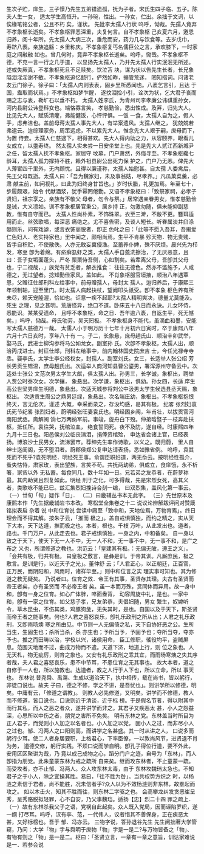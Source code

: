 <!-- { "loadSidebar": true } -->
生次子贮，庠生。三子憬乃先生五弟镨遗孤，抚为子者。宋氏生四子临、五子。陈夫人生一女，
适太学生高恒升。一孙琬，性出。一孙女，伫出。余拙于文词，以俟椽笔铭公者，公且不朽
矣，谨状。
先妣李太孺人行状
呜呼，恸哉。先孺人竟弃不孝象枢长逝矣。不孝象枢罪恶深重，夫复何言。自不孝象枢
己亥夏六月，邀恩归养，阅十年所。先太孺人大病三次，垂危而安，药力几与饮食等。去岁戊巾，
寿跻八袠。亲族追觞：乡里称庆。不孝象枢复丐名儒巨公之言，承欢膝下，一时家庭之间融融
如也。曾几何时，竟弃不孝象枢长逝矣。呜呼，恸哉。不孝象枢不德，不克一言一行之几于道，
以显扬先太孺人，乃并先太孺人行实泯泯无所述。述或失厥真，不孝象枢死且不足赎矣。饮泣苫
块，谋为状以告先生长者，长兄象隘泪淫淫谢不敏。不孝象枢追忆懿行，俨然如昨，搦管荒迷，
罔知措词。问诸老友云门徐子。徐子曰：「太孺人内则表表，固乡里所悉闻也。八袤乞言引，且达
于国，盍取而状焉。」不孝象枢如梦乍醒，
遂抆泪捡小引，诠次为状，乞大君子哀而赐之志与表，勒圹石以垂不朽。
太孺人姓李氏，为青州司李孝廉公讳祺重孙女，河内县尉公讳登科女也。端恪寡言笑，
孝慈勤俭，悉出性成。及笄，归先大人。比见先大人，赋质清癯，弗能健饭，心怦怦惧。一饭
一食，太孺人自为之，假人手，虑弗洁也。盖前母蒋太孺人事先大人，有举案遗风。太孺人继之，
犹兢兢若弗逮云。迨综理家务，周策远虑，不以累先大人。惟念先大人艰于嗣，庶母而下，为置
侍妾。太孺人仁慈逮下，相得甚欢。先大人得内助之力，从容颐养，眼看儿女成立，以耋寿终。
然太孺人实未尝一日安坐堂上也。先是先大人贰江西新城尹之任，留太孺人抚不孝象枢。家居守
坟墓，门户萧然，外侮寻至。不孝象枢纔七龄耳，太孺人孤力撑持不胜，赖外祖县尉公出死力保
护之，门户乃无恙。俾先大人薄宦四千里外，无内顾忧。且得以廉谨称，太孺人始慰甚。自太孺
人委禽后，先王父母既逝。太孺人曰：「吾为魏家妇，未及事翁姑，尽孝养。」凡瓜菓菜羹，必肃
献主前，如问视礼，曰此为妇终身甘旨也。」岁时伏腊，礼更加焉。年至七十，步履颇艰，始令
代献酒浆，犹手幂罔倦勤。又语不孝象枢曰：「致祭家祠，必孝子贤妇，祖宗享之。亲族有不敬父
母者，勿令与祭。」居常遇亲眷男女，惟孝慈勤俭是诫，大义凛如。训不孝象枢居官秉公，居乡持
正，勿激勿随，俱未能仰副慈教，惟有自守而已。
太孺人性尚朴素，不饰珠翠。衣至三澣，不敝不更。簪珥适用而止。丝弦歌唱，每深恶
痛绝之。尤不喜告密，及谈人短长。听眷属淡井臼涤髓则乐，问有戏谑，或言衣饰丽脱者．卽正
色叱之曰：「此等不愿入吾耳，吾揭爱仁色妇人．老实持家也」里中闻之，颇相尚焉。生平不肯暴
殄天物．物无贵贱．
皆手自积贮，不使散佚。人亦无敢妄冀侵渔。至蓄养仆婢，殊不厌烦。晨兴先为栉发，寒至
卽为着绵。有疥癣虱虾之类，太孺人手自蓖洗擦治，了无厌恶意，且曰：吾子女垢面蓬头，严冬
栗栗侍吾侧，心如割矣。若辈离父母，吾卽其父母也，宁二视哉，．」族党有贫乏者，解衣推食：
往往无德色。然亦不滥施予，人咸德之，无过望者。捻知勤俭家风，盖如此。
不肖象枢服官垣掖，顺治八年遇覃恩，父赠征仕郎刑科左给事中，前母赠孺人，母封太
孺人。迨归养后，于康熙三年领制轴，迎至里门。时太孺人病起抉杖，望阙叩头祇受。卽不孝象
枢色养有所未尽，赖天宠隆渥，恰如也。讵意一疾不起耶?太孺人精明爽决，德量尤莫能及。死生
之理，见之甚明。荒唐怪异，绝口不道。卧床五十八日而永诀。儿女环侍，悉能识。某某受遗命，
且呼不孝象枢，命之日．吾年逾八袠，自返生平，死无憾矣。」呜呼，恸哉。母氏劬劳，吴天罔极。
不孝象枢身不能代，虽滴血和墨，安能写太孺人慈德万一哉。
太儒人小于明万历十七年十月初六日寅时，卒于康熙八年六月十六日亥时，享年八十有
一。子二，长象悬，庶母趟氏山．顺治辛卯武举，娶马氏，武进士柳沟参将马公如龙女。副室孙
氏。次卽不孝象枢，太孺人出，顺洽丙戌进士。封征仕郎，刑科左给事中，前内翰林国史院庶吉
士，今任光禄寺寺丞。娶李氏，太学生李公经权女，封孺人。副室刘氏。女三，长适举人张公绍
芳长男贡生韫温，庶母趟氏出。次适举人商河知县曹公鎏男，署浑源州守备云中。次适处士张公
文范次男太学生大猷，俱太孺人出。孙男三，长学诚，象枢出，聘举人贾公时泰次女。次学攘，
象悬出。次学谦，象枢出，俱幼。孙女四，长适
庠生高公世梁男庠生明德，象悬出。次适天城参将刘公中汲男太学生候选县丞天赐，象枢出。
次适贡生周公之鼎男廷绿，象悬出。次名端庄幼，象枢出。不孝象枢抱恨终天，言无伦次。谨述
大概，幸采而录之，存没均感，曷其有极。
纪畧
张烈妇袁氏死节纪畧
张烈妇者，蔚明经张旺妻袁氏也。明经困乡闱，年甫壮，以拔贡官河南阳武丞。斋解闽
饷七万两纳军前。事竣，旋舟白下殁。仲弟晗暨子一枝奔赴扶柩，抵任所。袁往哭，抚棺泣血，
绝食誓同死。夜不及防，遂自经。时康熙四年九月十三日也。阳邑侯刘公临丧洟泪，捐俸资棺殓，
申达省会诸上官，已经表扬。博浪沙士民男女，流涕罢市。荐绅先生率作诗歌，以义之。既归蔚，
里人自绅士迄闺阁，无不堕泪者。蔚郡侯郑公复申达请表扬，悉如豫省例。
呜呼，袁其死而不死乎?袁死明经．明经死王事。俞谓臣职妇道，两无忝云。按明经性孤介，
蚤失怙恃，肃家玫，表出望族，言笑不苟。共抚两幼弟，俱成立，食庠饿，永不析箸，家赀以外
无私蓄。每食同几，数十年如一日。兄若弟之友恭者，在蔚萝称最。其内助贤且烈复如此。明经
刑于之化，可多得哉，先是宋烈女死，高其义者，类歌咏不能已巳。兹汇集烈妇挽诗合刻一编，
曰双烈集，盖风化第一事云。
（一）廿旬「旬」疑作「日」．
（二）曰畿辅丛书本无此字。
（三）先世原本及康熙本作「先生据畿辅岩书本改。
寒松堂全集卷之十二
说议论辨解跋评问对赞箴铭拟表启
杂着
说
中和位育说
尝读中庸至「致中和，天地位焉，万物育焉」。终日理会而不得其解。按朱子云，「推而
极之」。盖自戒惧慎独，而约之精之，实从天下大本，天下达道，推而极之也。本者，根也。千枝
万叶，从此发出也。道者，路也。千门万户，从此走去也。君子戒惧慎独，一身之内，中和备矣。
自一身以致之于天下，使天下无一人不中，无一人不和，无一事不中，无一事不和，是广之布之
义也，所谓修道之教也。洪范云：「皇建其有极。：无偏无陂，遵王之义」。「会共有极，归共有极。
曰皇极之敷言，是彝是训。于帝其训。凡厮庶民，极之敷言。是训是行，以近天子之光」。董仲舒
云；「人君正心，以正朝廷，正百官，正万民，而阴阳和，风雨时，诸祥毕至。」则中和位言之实
理实事可知也。其为修道之教无疑矣。
乃说者曰。位育之效．帝王有其事，圣贤存其理。夫古有圣贤而帝王者矣，亦有圣贤而
不必帝王者
矣。虽一本而万殊，赏同体而异用。故一身中和，卽有一身之位育。如心广体胖，啐面盎背，
动容周旋中礼，是也。一家中和，卽有一家之位育。如父慈子孝，兄友弟恭，夫倡妇随，男女
繁生，奴婢听令，草木昆虫，不伤其类，鸡豚狗彘，无失其时，是也。自国以及于天下，斯圣贤
而帝王者之能事矣。何也?人君之喜怒哀乐，卽礼乐政刑之所从出；人君之礼乐政刑，又卽雨旸燠
寒之所由见。中节则一人无偏倚之私，天下自协好恶之公。生所当生，生固生也；杀所当杀，杀
亦生也；予所当予，予固予也；夺所当夺，夺亦予也。推之而田畴以治，学校以兴，诸侯用命，
臣工修职，徭役均平，盗贼屏息。范围天地而不过，曲成万物而不遣。天道下济，地道上行，则
位之象也。人无天札，物无疵厉，则育之象也。又安有礼乐政刑之乖其宜，而雨旸寒燠之失其序
者哉，夫人君之喜怒哀乐，患不中节耳，不患位育之无其事也。
故大本者，道之自修于一人也，所以施教也。达道者，教之人行于人下也，所以立命，所以
事天也。
东林说
昔尧舜、禹漡、生成以道治天下，执中相传，载在尚书，皆以躬行，非徒口说也。故夫
子曰，德之不修，学之不讲，是吾忧也」。则讲学所以修德，明矣。中庸有云，「修道之谓教」。
则教人必先修道，又明矣。讲学而不修德，教人而不修道，皆口说也。口说则近于清谈，近于标
榜。于是假名节者，得以附其中而行其私，而人之恶之者众，遂并讲学而非之。其君子又疾恶太
甚，小人之怨益深，心思所以中伤之者，朋党之害所不免矣。
明有东林之党。东林盖当时所目为正人君子，而党则小人加之以名者也。小人加之以党，
固小人之过，而非尽小人之过也。邹、冯两人之口阳则高，而讲学之名甚盛。其一时从讲之人，
口说多而躬行少耳。使二人者身居要职，上格君心，下率臣僚，一以敦尚风节，进贤退不肖为务，
道德交修，躬行实践。不烦口说而学自明。卽孔子得位行道，要不外此，安用区区聚讲为哉，乃
竟以成己成物之心，蹈分门户之迹，自号为「东林」，而人卽指为朋党。此朱童蒙东林为戒之疏所
自来矣。继而攻东林者，不止童蒙一疏。而受攻者，亦不止邹、冯两人。众人攻东林太毒，由于
东林攻魏珰太急也。不知君子之于小人，除之宜操其胜。易曰，「往不胜为咎」。当共权势方炽之
时，以杨涟之素信于君者，尚不能胜，况未信者乎?众人以为不效杨涟则非东林，故羣起而攻之。
如以木击火，知其不胜而往，则东林二字驱之也。
会高攀龙纠发贪恶崔呈秀，呈秀赂脱拟轻罪，心不自安，乃父事魏珰。适扬【忠】烈二十四
罪之疏上．（一）故有东林杀我父子之语，党祸自此起矣。众人既入党局，因而诬陷罗织，遂一纲
打尽耳。呜呼，汉有李、范，一代伟人，议者惜其不善保身，正在疾恶太甚，又好标榜也。吾于
邹、冯亦云。
三物字说，答孙退谷先生
先生阅拙著大学管窥，乃问：大学「物」字与舜明于庶物「物」字是一是二?与万物皆备之「物」、
有物有则之「物」是一是二。枢曰：「圣贤立言，一章有一章之意旨，训诂家难说是一．若参会说
